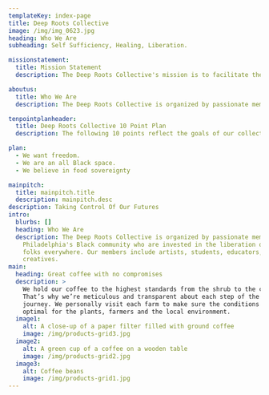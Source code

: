 ```yaml
---
templateKey: index-page
title: Deep Roots Collective
image: /img/img_0623.jpg
heading: Who We Are
subheading: Self Sufficiency, Healing, Liberation.

missionstatement:
  title: Mission Statement
  description: The Deep Roots Collective's mission is to facilitate the divestment of African descendent peoples from racist capitalist institutions and empower these communities to move toward self-sufficiency, healing and liberation. We do this through community programming that provides free access to political, historical and agricultural education.

aboutus:
  title: Who We Are
  description: The Deep Roots Collective is organized by passionate members of Philadelphia's Black community who are invested in the liberation of Black folks everywhere. Our members include artists, students, educators, and creatives.

tenpointplanheader:
  title: Deep Roots Collective 10 Point Plan
  description: The following 10 points reflect the goals of our collective, which is to grasp injustice at the root in order to create freedom for our community. These points reflect the means through which we will work toward our mission of achieving Black Liberation through cooperative self-sufficiency. We will center these following points as a guide for how we will interact, engage and collaborate with one another in our community through educational, recreational and agricultural programming. We will help our communities learn to build autonomy with one another while engaging in dynamic relationships built on mutual respect and care while being deeply rooted in the radical politics of self and collective determination.

plan:
  - We want freedom.
  - We are an all Black space.
  - We believe in food sovereignty

mainpitch:
  title: mainpitch.title
  description: mainpitch.desc
description: Taking Control Of Our Futures
intro:
  blurbs: []
  heading: Who We Are
  description: The Deep Roots Collective is organized by passionate members of
    Philadelphia's Black community who are invested in the liberation of Black
    folks everywhere. Our members include artists, students, educators, and
    creatives.
main:
  heading: Great coffee with no compromises
  description: >
    We hold our coffee to the highest standards from the shrub to the cup.
    That’s why we’re meticulous and transparent about each step of the coffee’s
    journey. We personally visit each farm to make sure the conditions are
    optimal for the plants, farmers and the local environment.
  image1:
    alt: A close-up of a paper filter filled with ground coffee
    image: /img/products-grid3.jpg
  image2:
    alt: A green cup of a coffee on a wooden table
    image: /img/products-grid2.jpg
  image3:
    alt: Coffee beans
    image: /img/products-grid1.jpg
---
```

